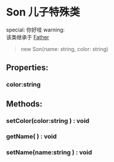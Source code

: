 # Son 儿子特殊类 
special: 你好哇 
warning:  
该类继承于 [Father](/doc/other/father.md) 
> new Son(name: string, color: string)
## Properties:
### color:string 
## Methods:
### setColor(color:string )  : void
### getName( )  : void
### setName(name:string )  : void


